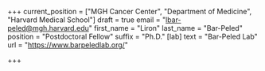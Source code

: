 +++
current_position = ["MGH Cancer Center", "Department of Medicine", "Harvard Medical School"]
draft = true
email = "lbar-peled@mgh.harvard.edu"
first_name = "Liron"
last_name = "Bar-Peled"
position = "Postdoctoral Fellow"
suffix = "Ph.D."
[lab]
text = "Bar-Peled Lab"
url = "https://www.barpeledlab.org/"

+++
